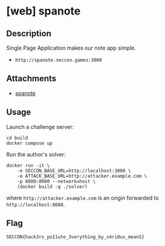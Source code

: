 # [web] spanote

## Description

Single Page Application makes our note app simple.

- `http://spanote.seccon.games:3000`

## Attachments

- [spanote](files/spanote)

## Usage

Launch a challenge server:

```
cd build
docker compose up
```

Run the author's solver:

```
docker run -it \
    -e SECCON_BASE_URL=http://localhost:3000 \
    -e ATTACK_BASE_URL=http://attacker.example.com \
    -p 8080:8080 --network=host \
    (docker build -q ./solver)
```

where `http://attacker.example.com` is an origin forwarded to `http://localhost:8080`.

## Flag

```
SECCON{hack3rs_po11ute_3verything_by_v4ri0us_meanS}
```
